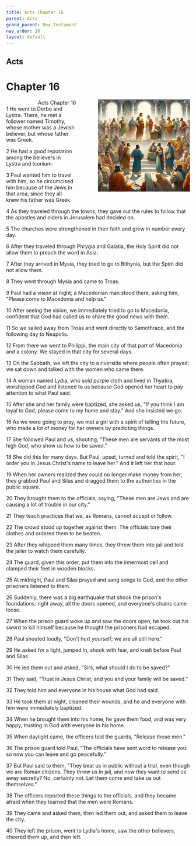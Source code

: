 ```yaml
---
title: Acts Chapter 16
parent: Acts
grand_parent: New Testament
nav_order: 16
layout: default
---
```


## Acts

# Chapter 16

<div style="clear: both; text-align: right;">
    <img src="/assets/Image/Acts/500/16.jpg" alt="Acts Chapter 16" class="chapter-image" style="max-width: 50%; height: auto; float: right; margin: 0 0 10px 10px; padding-left: 10%;">
    <figcaption style="font-size: 14px;">Acts Chapter 16</figcaption>
</div>
1 He went to Derbe and Lystra. There, he met a follower named Timothy, whose mother was a Jewish believer, but whose father was Greek.

2 He had a good reputation among the believers in Lystra and Iconium.

3 Paul wanted him to travel with him, so he circumcised him because of the Jews in that area, since they all knew his father was Greek.

4 As they traveled through the towns, they gave out the rules to follow that the apostles and elders in Jerusalem had decided on.

5 The churches were strengthened in their faith and grew in number every day.

6 After they traveled through Phrygia and Galatia, the Holy Spirit did not allow them to preach the word in Asia.

7 After they arrived in Mysia, they tried to go to Bithynia, but the Spirit did not allow them.

8 They went through Mysia and came to Troas.

9 Paul had a vision at night; a Macedonian man stood there, asking him, "Please come to Macedonia and help us."

10 After seeing the vision, we immediately tried to go to Macedonia, confident that God had called us to share the good news with them.

11 So we sailed away from Troas and went directly to Samothrace, and the following day to Neapolis.

12 From there we went to Philippi, the main city of that part of Macedonia and a colony. We stayed in that city for several days.

13 On the Sabbath, we left the city to a riverside where people often prayed; we sat down and talked with the women who came there.

14 A woman named Lydia, who sold purple cloth and lived in Thyatira, worshipped God and listened to us because God opened her heart to pay attention to what Paul said.

15 After she and her family were baptized, she asked us, "If you think I am loyal to God, please come to my home and stay." And she insisted we go.

16 As we were going to pray, we met a girl with a spirit of telling the future, who made a lot of money for her owners by predicting things.

17 She followed Paul and us, shouting, "These men are servants of the most high God, who show us how to be saved."

18 She did this for many days. But Paul, upset, turned and told the spirit, "I order you in Jesus Christ's name to leave her." And it left her that hour.

19 When her owners realized they could no longer make money from her, they grabbed Paul and Silas and dragged them to the authorities in the public square.

20 They brought them to the officials, saying, "These men are Jews and are causing a lot of trouble in our city."

21 They teach practices that we, as Romans, cannot accept or follow.

22 The crowd stood up together against them. The officials tore their clothes and ordered them to be beaten.

23 After they whipped them many times, they threw them into jail and told the jailer to watch them carefully.

24 The guard, given this order, put them into the innermost cell and clamped their feet in wooden blocks.

25 At midnight, Paul and Silas prayed and sang songs to God, and the other prisoners listened to them.

26 Suddenly, there was a big earthquake that shook the prison's foundations: right away, all the doors opened, and everyone's chains came loose.

27 When the prison guard woke up and saw the doors open, he took out his sword to kill himself because he thought the prisoners had escaped.

28 Paul shouted loudly, "Don't hurt yourself; we are all still here."

29 He asked for a light, jumped in, shook with fear, and knelt before Paul and Silas.

30 He led them out and asked, "Sirs, what should I do to be saved?"

31 They said, "Trust in Jesus Christ, and you and your family will be saved."

32 They told him and everyone in his house what God had said.

33 He took them at night, cleaned their wounds, and he and everyone with him were immediately baptized.

34 When he brought them into his home, he gave them food, and was very happy, trusting in God with everyone in his home.

35 When daylight came, the officers told the guards, "Release those men."

36 The prison guard told Paul, "The officials have sent word to release you: so now you can leave and go peacefully."

37 But Paul said to them, "They beat us in public without a trial, even though we are Roman citizens. They threw us in jail, and now they want to send us away secretly? No, certainly not. Let them come and take us out themselves."

38 The officers reported these things to the officials, and they became afraid when they learned that the men were Romans.

39 They came and asked them, then led them out, and asked them to leave the city.

40 They left the prison, went to Lydia's home, saw the other believers, cheered them up, and then left.


